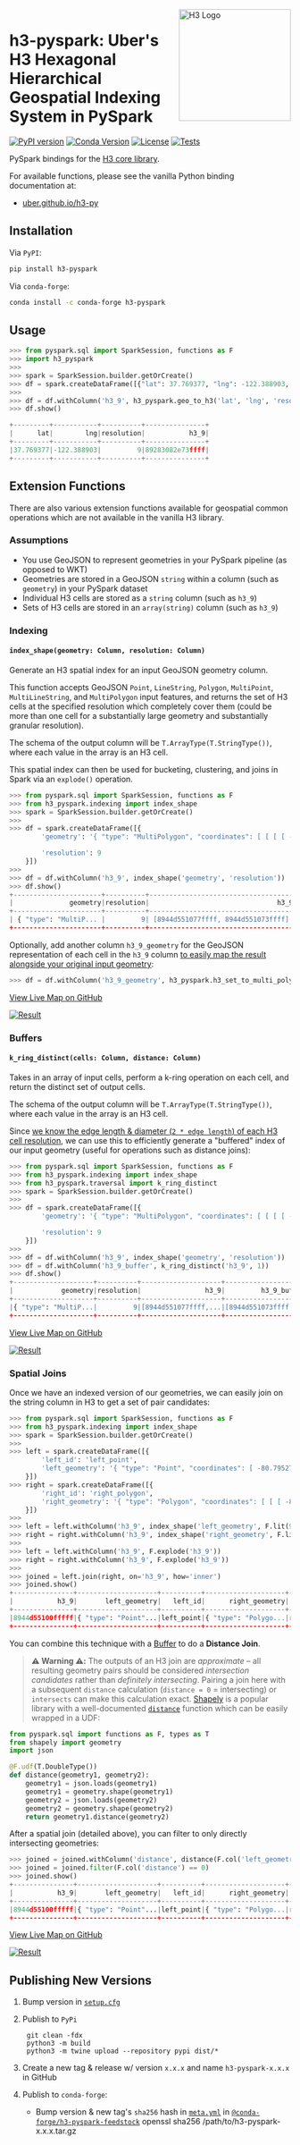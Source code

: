 <img align="right" src="https://uber.github.io/img/h3Logo-color.svg" alt="H3 Logo" width="200">

# **h3-pyspark**: Uber's H3 Hexagonal Hierarchical Geospatial Indexing System in PySpark

[![PyPI version](https://img.shields.io/pypi/v/h3-pyspark.svg)](https://pypi.org/project/h3-pyspark/)
[![Conda Version](https://img.shields.io/conda/vn/conda-forge/h3-pyspark.svg)](https://anaconda.org/conda-forge/h3-pyspark)
[![License](https://img.shields.io/badge/License-Apache%202.0-blue.svg)](https://github.com/kevinschaich/h3-pyspark/blob/master/LICENSE)
[![Tests](https://github.com/kevinschaich/h3-pyspark/actions/workflows/tests.yml/badge.svg?branch=master)](https://github.com/kevinschaich/h3-pyspark/actions/workflows/tests.yml)

PySpark bindings for the [H3 core library](https://h3geo.org/).

For available functions, please see the vanilla Python binding documentation at:

- [uber.github.io/h3-py](https://uber.github.io/h3-py)

## Installation

Via `PyPI`:

```bash
pip install h3-pyspark
```

Via `conda-forge`:

```bash
conda install -c conda-forge h3-pyspark
```

## Usage

```python
>>> from pyspark.sql import SparkSession, functions as F
>>> import h3_pyspark
>>>
>>> spark = SparkSession.builder.getOrCreate()
>>> df = spark.createDataFrame([{"lat": 37.769377, "lng": -122.388903, 'resolution': 9}])
>>>
>>> df = df.withColumn('h3_9', h3_pyspark.geo_to_h3('lat', 'lng', 'resolution'))
>>> df.show()

+---------+-----------+----------+---------------+
|      lat|        lng|resolution|           h3_9|
+---------+-----------+----------+---------------+
|37.769377|-122.388903|         9|89283082e73ffff|
+---------+-----------+----------+---------------+
```

## Extension Functions

There are also various extension functions available for geospatial common operations which are not available in the vanilla H3 library.

### Assumptions

* You use GeoJSON to represent geometries in your PySpark pipeline (as opposed to WKT)
* Geometries are stored in a GeoJSON `string` within a column (such as `geometry`) in your PySpark dataset
* Individual H3 cells are stored as a `string` column (such as `h3_9`)
* Sets of H3 cells are stored in an `array(string)` column (such as `h3_9`)

### Indexing

#### `index_shape(geometry: Column, resolution: Column)`

Generate an H3 spatial index for an input GeoJSON geometry column.

This function accepts GeoJSON `Point`, `LineString`, `Polygon`, `MultiPoint`, `MultiLineString`, and `MultiPolygon`
input features, and returns the set of H3 cells at the specified resolution which completely cover them
(could be more than one cell for a substantially large geometry and substantially granular resolution).

The schema of the output column will be `T.ArrayType(T.StringType())`, where each value in the array is an H3 cell.

This spatial index can then be used for bucketing, clustering, and joins in Spark via an `explode()` operation.

```python
>>> from pyspark.sql import SparkSession, functions as F
>>> from h3_pyspark.indexing import index_shape
>>> spark = SparkSession.builder.getOrCreate()
>>>
>>> df = spark.createDataFrame([{
        'geometry': '{ "type": "MultiPolygon", "coordinates": [ [ [ [ -80.79442262649536, 32.13522895845023 ], [ -80.79298496246338, 32.13522895845023 ], [ -80.79298496246338, 32.13602844594619 ], [ -80.79442262649536, 32.13602844594619 ], [ -80.79442262649536, 32.13522895845023 ] ] ], [ [ [ -80.7923412322998, 32.1330848437511 ], [ -80.79073190689087, 32.1330848437511 ], [ -80.79073190689087, 32.13375715632646 ], [ -80.7923412322998, 32.13375715632646 ], [ -80.7923412322998, 32.1330848437511 ] ] ] ] }',

        'resolution': 9
    }])
>>>
>>> df = df.withColumn('h3_9', index_shape('geometry', 'resolution'))
>>> df.show()
+----------------------+----------+------------------------------------+
|              geometry|resolution|                                h3_9|
+----------------------+----------+------------------------------------+
| { "type": "MultiP... |         9| [8944d551077ffff, 8944d551073ffff] |
+----------------------+----------+------------------------------------+
```

Optionally, add another column `h3_9_geometry` for the GeoJSON representation of each cell in the `h3_9` column [to easily map the result alongside your original input geometry](docs/spatial_index.geojson):

```python
>>> df = df.withColumn('h3_9_geometry', h3_pyspark.h3_set_to_multi_polygon(F.col('h3_9'), F.lit(True)))
```

[View Live Map on GitHub](docs/spatial_index.geojson)

[![Result](https://github.com/kevinschaich/h3-pyspark/raw/master/docs/spatial_index.png)](docs/spatial_index.geojson)

### Buffers

#### `k_ring_distinct(cells: Column, distance: Column)`

Takes in an array of input cells, perform a k-ring operation on each cell, and return the distinct set of output cells.

The schema of the output column will be `T.ArrayType(T.StringType())`, where each value in the array is an H3 cell.

Since [we know the edge length & diameter (`2 * edge length`) of each H3 cell resolution](https://h3geo.org/docs/core-library/restable), we can use this to efficiently generate a "buffered" index of our input geometry (useful for operations such as distance joins):

```python
>>> from pyspark.sql import SparkSession, functions as F
>>> from h3_pyspark.indexing import index_shape
>>> from h3_pyspark.traversal import k_ring_distinct
>>> spark = SparkSession.builder.getOrCreate()
>>>
>>> df = spark.createDataFrame([{
        'geometry': '{ "type": "MultiPolygon", "coordinates": [ [ [ [ -80.79442262649536, 32.13522895845023 ], [ -80.79298496246338, 32.13522895845023 ], [ -80.79298496246338, 32.13602844594619 ], [ -80.79442262649536, 32.13602844594619 ], [ -80.79442262649536, 32.13522895845023 ] ] ], [ [ [ -80.7923412322998, 32.1330848437511 ], [ -80.79073190689087, 32.1330848437511 ], [ -80.79073190689087, 32.13375715632646 ], [ -80.7923412322998, 32.13375715632646 ], [ -80.7923412322998, 32.1330848437511 ] ] ] ] }',

        'resolution': 9
    }])
>>>
>>> df = df.withColumn('h3_9', index_shape('geometry', 'resolution'))
>>> df = df.withColumn('h3_9_buffer', k_ring_distinct('h3_9', 1))
>>> df.show()
+--------------------+----------+--------------------+--------------------+
|            geometry|resolution|                h3_9|         h3_9_buffer|
+--------------------+----------+--------------------+--------------------+
|{ "type": "MultiP...|         9|[8944d551077ffff,...|[8944d551073ffff,...|
+--------------------+----------+--------------------+--------------------+
```

[View Live Map on GitHub](docs/buffer.geojson)

[![Result](https://github.com/kevinschaich/h3-pyspark/raw/master/docs/buffer.png)](docs/buffer.geojson)

### Spatial Joins

Once we have an indexed version of our geometries, we can easily join on the string column in H3 to get a set of pair candidates:

```python
>>> from pyspark.sql import SparkSession, functions as F
>>> from h3_pyspark.indexing import index_shape
>>> spark = SparkSession.builder.getOrCreate()
>>>
>>> left = spark.createDataFrame([{
        'left_id': 'left_point',
        'left_geometry': '{ "type": "Point", "coordinates": [ -80.79527020454407, 32.132884966083935 ] }',
    }])
>>> right = spark.createDataFrame([{
        'right_id': 'right_polygon',
        'right_geometry': '{ "type": "Polygon", "coordinates": [ [ [ -80.80022692680359, 32.12864200501338 ], [ -80.79224467277527, 32.12864200501338 ], [ -80.79224467277527, 32.13378441213715 ], [ -80.80022692680359, 32.13378441213715 ], [ -80.80022692680359, 32.12864200501338 ] ] ] }',
    }])
>>>
>>> left = left.withColumn('h3_9', index_shape('left_geometry', F.lit(9)))
>>> right = right.withColumn('h3_9', index_shape('right_geometry', F.lit(9)))
>>>
>>> left = left.withColumn('h3_9', F.explode('h3_9'))
>>> right = right.withColumn('h3_9', F.explode('h3_9'))
>>>
>>> joined = left.join(right, on='h3_9', how='inner')
>>> joined.show()
+---------------+--------------------+----------+--------------------+-------------+
|           h3_9|       left_geometry|   left_id|      right_geometry|     right_id|
+---------------+--------------------+----------+--------------------+-------------+
|8944d55100fffff|{ "type": "Point"...|left_point|{ "type": "Polygo...|right_polygon|
+---------------+--------------------+----------+--------------------+-------------+
```

You can combine this technique with a [Buffer](#buffers) to do a **Distance Join**.

<div style="color: red;">

> **⚠️ Warning ⚠️:** The outputs of an H3 join are *approximate* – all resulting geometry pairs should be considered *intersection candidates* rather than *definitely intersecting*. Pairing a join here with a subsequent `distance` calculation (`distance = 0` = intersecting) or `intersects` can make this calculation exact. [Shapely](https://shapely.readthedocs.io) is a popular library with a well-documented [`distance`](https://shapely.readthedocs.io/en/stable/manual.html#object.distance) function which can be easily wrapped in a UDF:

</div>

```python
from pyspark.sql import functions as F, types as T
from shapely import geometry
import json

@F.udf(T.DoubleType())
def distance(geometry1, geometry2):
    geometry1 = json.loads(geometry1)
    geometry1 = geometry.shape(geometry1)
    geometry2 = json.loads(geometry2)
    geometry2 = geometry.shape(geometry2)
    return geometry1.distance(geometry2)
```

After a spatial join (detailed above), you can filter to only directly intersecting geometries:

```python
>>> joined = joined.withColumn('distance', distance(F.col('left_geometry'), F.col('right_geometry')))
>>> joined = joined.filter(F.col('distance') == 0)
>>> joined.show()
+---------------+--------------------+----------+--------------------+-------------+--------+
|           h3_9|       left_geometry|   left_id|      right_geometry|     right_id|distance|
+---------------+--------------------+----------+--------------------+-------------+--------+
|8944d55100fffff|{ "type": "Point"...|left_point|{ "type": "Polygo...|right_polygon|     0.0|
+---------------+--------------------+----------+--------------------+-------------+--------+
```

[View Live Map on GitHub](docs/spatial_join.geojson)

[![Result](https://github.com/kevinschaich/h3-pyspark/raw/master/docs/spatial_join.png)](docs/spatial_join.geojson)

## Publishing New Versions

1. Bump version in [`setup.cfg`](./setup.cfg)
2. Publish to `PyPi`

        git clean -fdx
        python3 -m build
        python3 -m twine upload --repository pypi dist/*

3. Create a new tag & release w/ version `x.x.x` and name `h3-pyspark-x.x.x` in GitHub
4. Publish to `conda-forge`:
    * Bump version & new tag's `sha256` hash in [`meta.yml`](https://github.com/conda-forge/h3-pyspark-feedstock/blob/master/recipe/meta.yaml) in [`@conda-forge/h3-pyspark-feedstock`](https://github.com/conda-forge/h3-pyspark-feedstock)
        openssl sha256 /path/to/h3-pyspark-x.x.x.tar.gz
